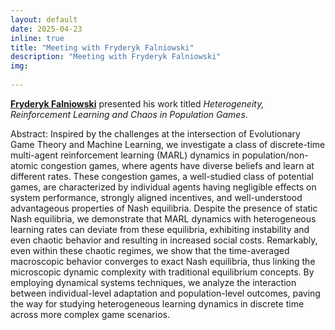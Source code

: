 ```yaml
---
layout: default
date: 2025-04-23
inline: true
title: "Meeting with Fryderyk Falniowski"
description: "Meeting with Fryderyk Falniowski"
img: 
      
---
```


[**Fryderyk Falniowski**](https://www.linkedin.com/in/fryderyk-falniowski-2a77a151/) presented his work titled _Heterogeneity, Reinforcement Learning and Chaos in Population Games_.

Abstract: Inspired by the challenges at the intersection of Evolutionary Game Theory and Machine Learning, we investigate a class of discrete-time multi-agent reinforcement learning (MARL) dynamics in population/non-atomic congestion games, where agents have diverse beliefs and learn at different rates. These congestion games, a well-studied class of potential games, are characterized by individual agents having negligible effects on system performance, strongly aligned incentives, and well-understood advantageous properties of Nash equilibria. Despite the presence of static Nash equilibria, we demonstrate that MARL dynamics with heterogeneous learning rates can deviate from these equilibria, exhibiting instability and even chaotic behavior and resulting in increased social costs. Remarkably, even within these chaotic regimes, we show that the time-averaged macroscopic behavior converges to exact Nash equilibria, thus linking the microscopic dynamic complexity with traditional equilibrium concepts. By employing dynamical systems techniques, we analyze the interaction between individual-level adaptation and population-level outcomes, paving the way for studying heterogeneous learning dynamics in discrete time across more complex game scenarios.
